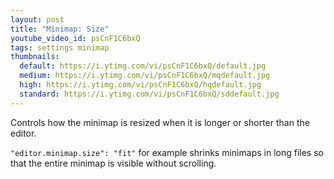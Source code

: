 ```yaml
---
layout: post
title: "Minimap: Size"
youtube_video_id: psCnF1C6bxQ
tags: settings minimap
thumbnails:
  default: https://i.ytimg.com/vi/psCnF1C6bxQ/default.jpg
  medium: https://i.ytimg.com/vi/psCnF1C6bxQ/mqdefault.jpg
  high: https://i.ytimg.com/vi/psCnF1C6bxQ/hqdefault.jpg
  standard: https://i.ytimg.com/vi/psCnF1C6bxQ/sddefault.jpg
---
```


Controls how the minimap is resized when it is longer or shorter than the editor.

`"editor.minimap.size": "fit"` for example shrinks minimaps in long files so that the entire minimap is visible without scrolling.

